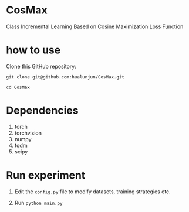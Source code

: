 # CosMax
Class Incremental Learning Based on Cosine Maximization Loss Function

# how to use
Clone this GitHub repository:

`git clone git@github.com:hualunjun/CosMax.git`

`cd CosMax`
# Dependencies
1. torch 
2. torchvision
3. numpy
4. tqdm
5. scipy

# Run experiment

1. Edit the `config.py` file to modify datasets, training strategies etc.

2. Run
`python main.py`

